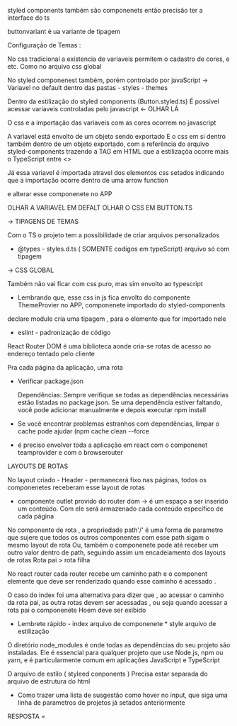 styled components também são componenets então precisão ter a interface do ts


buttonvariant é ua variante de tipagem 

Configuração de Temas :

No css tradicional a existencia de variaveis permitem o cadastro de cores, e etc. Como no arquivo css global 

No styled componenest também, porém controlado por javaScript -> Variavel no default dentro das pastas - styles - themes

Dentro da estilização do styled components (Button.styled.ts) É possível acessar variaveis controladas pelo javascript <- OLHAR LÁ 

O css e a importação das variaveis com as cores ocorrem no javascript

A variavel está envolto de um objeto sendo exportado 
E o css em si dentro também dentro de um objeto exportado, com a referência do arquivo styled-components trazendo a TAG em HTML que 
a estilizaçõa ocorre mais o TypeScript entre <>

Já essa variavel é importada atravel dos elementos css setados indicando que a importação ocorre dentro de uma arrow function 

e alterar esse componenete no APP 

OLHAR A VARIAVEL EM DEFALT
OLHAR O CSS EM BUTTON.TS

-> TIPAGENS DE TEMAS

Com o TS o projeto tem a possibilidade de criar arquivos personalizados 

- @types - styles.d.ts ( SOMENTE codigos em typeScript) arquivo só com tipagem 

-> CSS GLOBAL 

Também não vai ficar com css puro, mas sim envolto ao typescript 

* Lembrando que, esse css in js fica envolto do componente ThemeProvier no APP, componenete importado do styled-components 

declare module cria uma tipagem , para o elemento que for importado nele 

* eslint - padronização de código 

React Router DOM é uma biblioteca aonde cria-se rotas de acesso ao endereço tentado pelo cliente 

Pra cada página da aplicação, uma rota 

* Verificar package.json

    Dependências: Sempre verifique se todas as dependências necessárias estão listadas no package.json. Se uma dependência estiver faltando, você pode adicionar manualmente e depois executar npm install

* Se você encontrar problemas estranhos com dependências, limpar o cache pode ajudar (npm cache clean --force

* é preciso envolver toda a aplicação em react com o componenet teamprovider e com o browserouter

LAYOUTS DE ROTAS

No layout criado - Header - permanecerá fixo nas páginas, todos os componenetes receberam esse layout de rotas

* componente outlet provido do router dom -> é um espaço a ser inserido um conteúdo. Com ele será armazenado cada conteúdo especifico de cada página 

No componente de rota <Route><Route/>, a propriedade path'/' é uma forma de parametro que sujere que todos os outros componentes com esse path sigam o mesmo layout de rota
Ou, também o componenete pode até receber um outro valor dentro de path, seguindo assim um encadeiamento dos layouts de rotas 
Rota pai > rota filha

No react router cada router recebe um caminho path e o component elemente que deve ser renderizado quando esse caminho é acessado .

O caso do index foi uma alternativa para dizer que , ao acessar o caminho da rota pai, as outra rotas devem ser acessadas , ou seja quando acessar a rota pai o componenete Hoem deve ser exibido 

* Lembrete rápido - index arquivo de componenete * style arquivo de estilização 


O diretório node_modules é onde todas as dependências do seu projeto são instaladas. Ele é essencial para qualquer projeto que use Node.js, npm ou yarn, e é particularmente comum em aplicações JavaScript e TypeScript

O arquivo de estilo ( styleed conponents ) Precisa estar separada do arquivo de estrutura do html 

* Como trazer uma lista de susgestão como hover no input, que siga uma linha de parametros de projetos já setados anteriormente 

RESPOSTA = <datalist> que seria uma lista de sugetões para o input com a adição de um list um parametro dentro do input para receber as <options> dentro do <datalist> 